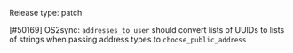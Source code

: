 Release type: patch

[#50169] OS2sync: `addresses_to_user` should convert lists of UUIDs to lists of strings when passing address types to `choose_public_address`
